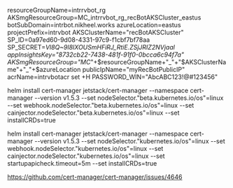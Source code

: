 resourceGroupName=intrrvbot_rg
AKSmgResourceGroup=MC_intrrvbot_rg_recBotAKSCluster_eastus
botSubDomain=intrbot.nikheel.works
azureLocation=eastus
projectPrefix=intrvbot
AKSClusterName="recBotAKSCluster"
SP_ID=0a97ed60-9d08-4331-97c9-f1cbf7bf78aa
SP_SECRET=_Vl8Q~9l8IXOUSmHFiRJ_RtiE.ZSjJRIZ2NVjaal
appInsightsKey="8732cb22-7438-481f-91f0-0bcca6c94f7a"
AKSmgResourceGroup="MC_"+$resourceGroupName+"_"+"$AKSClusterName"+"_"+$azureLocation
publicIpName="myRecBotPublicIP"
acrName=intrvbotacr
set +H
PASSWORD_WIN="AbcABC123!@#123456"

helm install cert-manager jetstack/cert-manager --namespace cert-manager --version v1.5.3 --set nodeSelector."beta\.kubernetes\.io/os"=linux --set webhook.nodeSelector."beta\.kubernetes\.io/os"=linux --set cainjector.nodeSelector."beta\.kubernetes\.io/os"=linux --set installCRDs=true


helm install cert-manager jetstack/cert-manager --namespace cert-manager --version v1.5.3 --set nodeSelector."kubernetes\.io/os"=linux --set webhook.nodeSelector."kubernetes\.io/os"=linux --set cainjector.nodeSelector."kubernetes\.io/os"=linux --set startupapicheck.timeout=5m --set installCRDs=true

https://github.com/cert-manager/cert-manager/issues/4646